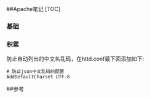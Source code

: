 ##Apache笔记
[TOC]

### 基础

### 积累

防止自动列出的中文名乱码，在httd.conf最下面添加如下:

```
# 防止json中文乱码的配置
AddDefaultCharset UTF-8
```





 ##参考